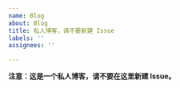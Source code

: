 ```yaml
---
name: Blog
about: Blog
title: 私人博客，请不要新建 Issue
labels: ''
assignees: ''

---
```


**注意：这是一个私人博客，请不要在这里新建 Issue。**
